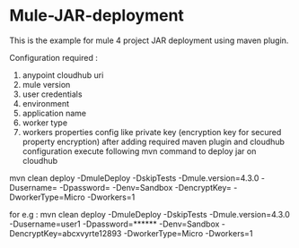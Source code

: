# Mule-JAR-deployment
This is the example for mule 4 project JAR deployment using maven plugin.

Configuration required :

1) anypoint cloudhub uri
2) mule version
3) user credentials
4) environment
5) application name
6) worker type
7) workers
properties config like private key (encryption key for secured property encryption)
after adding required maven plugin and cloudhub configuration execute following mvn command to deploy jar on cloudhub

mvn clean deploy -DmuleDeploy -DskipTests -Dmule.version=4.3.0 -Dusername= -Dpassword= -Denv=Sandbox -DencryptKey= -DworkerType=Micro -Dworkers=1

for e.g : mvn clean deploy -DmuleDeploy -DskipTests -Dmule.version=4.3.0 -Dusername=user1 -Dpassword=****** -Denv=Sandbox -DencryptKey=abcxvyrte12893 -DworkerType=Micro -Dworkers=1
